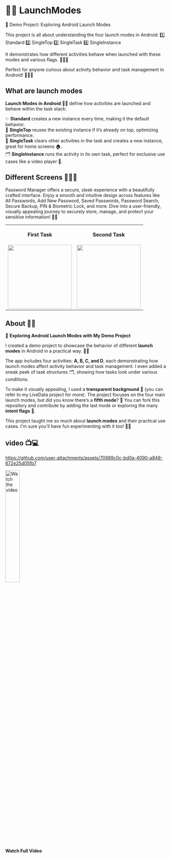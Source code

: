 ﻿# 🚀🌟 LaunchModes

🚀 Demo Project: Exploring Android Launch Modes

This project is all about understanding the four launch modes in Android:
1️⃣ Standard
2️⃣ SingleTop
3️⃣ SingleTask
4️⃣ SingleInstance

It demonstrates how different activities behave when launched with these modes and various flags. 🧑‍💻✨

Perfect for anyone curious about activity behavior and task management in Android! 👨‍🏫📱

## What are launch modes 

**Launch Modes in Android** 🚀📱 define how activities are launched and behave within the task stack:

✨ **Standard** creates a new instance every time, making it the default behavior.  
🔄 **SingleTop** reuses the existing instance if it’s already on top, optimizing performance.  
🧹 **SingleTask** clears other activities in the task and creates a new instance, great for home screens 🏠.  
🗂️ **SingleInstance** runs the activity in its own task, perfect for exclusive use cases like a video player 🎥.


## Different Screens 📱📲📳

Password Manager  offers a secure, sleek experience with a beautifully crafted interface. Enjoy a smooth and intuitive design across features like All Passwords, Add New Password, Saved Passwords, Password Search, Secure Backup, PIN & Biometric Lock, and more. Dive into a user-friendly, visually appealing journey to securely store, manage, and protect your sensitive information! 🔐✨

<table style="width:100%">
  <tr>
    <th><p p align="center"> First Task  </p> </th>
    <th><p p align="center"> Second Task </p></th>
  </tr>
  <tr>
    <td><div  align="center"><img src = "./assets/home.png" width="200px" /> </div></td>
    <td><div  align="center"><img src = "./assets/sideview.png" width="200px" /> </div></td>
  </tr>

</table>


## About 🔐✨


🚀 **Exploring Android Launch Modes with My Demo Project**

I created a demo project to showcase the behavior of different **launch modes** in Android in a practical way. 📱✨

The app includes four activities: **A, B, C, and D**, each demonstrating how launch modes affect activity behavior and task management. I even added a sneak peek of task structures 🗂️, showing how tasks look under various conditions.

To make it visually appealing, I used a **transparent background** 🌈 (you can refer to my LiveData project for more). The project focuses on the four main launch modes, but did you know there’s a **fifth mode**? 🤔 You can fork this repository and contribute by adding the last mode or exploring the many **intent flags** 🎯.

This project taught me so much about **launch modes** and their practical use cases. I'm sure you'll have fun experimenting with it too! 🌟✨



## video 📺💻

https://github.com/user-attachments/assets/70989c0c-bd0a-4090-a848-672e25d05fb7

<a href="https://www.youtube.com/watch?v=wA-X0kbzldQ" target="_blank" >
  <img src="https://www.logo.wine/a/logo/YouTube/YouTube-Icon-Full-Color-Logo.wine.svg" alt="Watch the video" style="width:30%;">
</a>

**Watch Full Video** 



